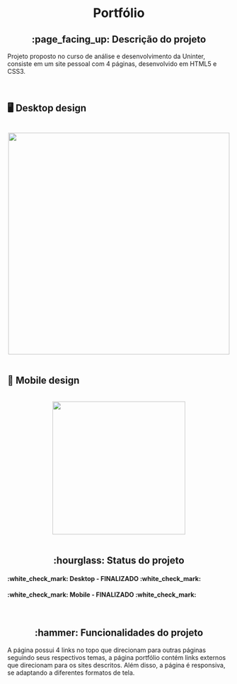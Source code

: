 <h1 align = "center">Portfólio</h1>
<h2 align = "center">:page_facing_up: Descrição do projeto</h2>
<p>Projeto proposto no curso de análise e desenvolvimento da Uninter, consiste em um site pessoal com 4 páginas, desenvolvido em HTML5 e CSS3.</p>
<br>

## :desktop_computer: Desktop design
<br>
<div align = "center">
<img src = "https://github.com/user-attachments/assets/1c223b5b-7aeb-4cdf-8dd3-ab462ad8bf71" width = "500" />
</div>
<br>

## :iphone: Mobile design
<br>
<div align = "center">
<img src = "https://github.com/user-attachments/assets/61d92562-fa9a-4187-8eac-b3142147c50e" width = "300" />
</div>
<br>

<h2 align="center">:hourglass: Status do projeto </h2>
<h4>:white_check_mark: Desktop - FINALIZADO :white_check_mark: </h4>
<h4>:white_check_mark: Mobile - FINALIZADO :white_check_mark: </h4>
<br>

<h2 align="center">:hammer: Funcionalidades do projeto </h2>
<p>A página possui 4 links no topo que direcionam para outras páginas seguindo seus respectivos temas, a página portfólio contém links externos que direcionam para os sites descritos. Além disso, a página é responsiva, se adaptando a diferentes formatos de tela.</p>
